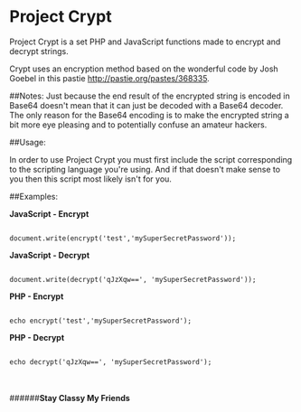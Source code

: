 # Project Crypt

 Project Crypt is a set PHP and JavaScript functions made to encrypt and decrypt strings.

Crypt uses an encryption method based on the wonderful code by Josh Goebel in this pastie http://pastie.org/pastes/368335.

##Notes:
Just because the end result of the encrypted string is encoded in Base64 doesn't mean that it can just be decoded with a Base64 decoder. The only reason for the Base64 encoding is to make the encrypted string a bit more eye pleasing and to potentially confuse an amateur hackers.

##Usage:

In order to use Project Crypt you must first include the script corresponding to the scripting language you're using. And if that doesn't make sense to you then this script most likely isn't for you.

##Examples:

**JavaScript - Encrypt**

<code>
document.write(encrypt('test','mySuperSecretPassword'));
</code>

**JavaScript - Decrypt**

<code>
document.write(decrypt('qJzXqw==', 'mySuperSecretPassword'));
</code>



**PHP - Encrypt**

<code>
echo encrypt('test','mySuperSecretPassword');
</code>

**PHP - Decrypt**

<code>
echo decrypt('qJzXqw==', 'mySuperSecretPassword');
</code>


<br><br>
######**Stay Classy My Friends**